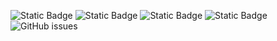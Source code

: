 ![Static Badge](https://img.shields.io/badge/blacklists-60-000000) ![Static Badge](https://img.shields.io/badge/blacklisted-2809208-cc0000) ![Static Badge](https://img.shields.io/badge/whitelisted-2242-00CC00) ![Static Badge](https://img.shields.io/badge/streaming_blacklist-28106-000000) ![GitHub issues](https://img.shields.io/github/issues/fabriziosalmi/blacklists)
